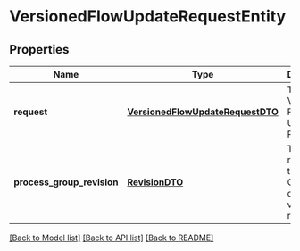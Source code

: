# VersionedFlowUpdateRequestEntity

## Properties
Name | Type | Description | Notes
------------ | ------------- | ------------- | -------------
**request** | [**VersionedFlowUpdateRequestDTO**](VersionedFlowUpdateRequestDTO.md) | The Versioned Flow Update Request | [optional] 
**process_group_revision** | [**RevisionDTO**](RevisionDTO.md) | The revision for the Process Group that owns this variable registry. | [optional] 

[[Back to Model list]](../README.md#documentation-for-models) [[Back to API list]](../README.md#documentation-for-api-endpoints) [[Back to README]](../README.md)


